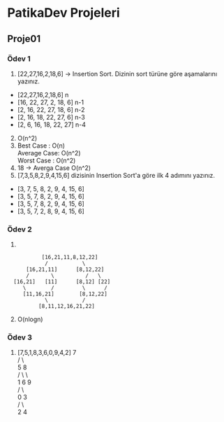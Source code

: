 # PatikaDev Projeleri

## Proje01

### Ödev 1
1.  [22,27,16,2,18,6] -> Insertion Sort. Dizinin sort türüne göre aşamalarını yazınız.

- [22,27,16,2,18,6]  n
- [16, 22, 27, 2, 18, 6] n-1
- [2, 16, 22, 27, 18, 6] n-2
- [2, 16, 18, 22, 27, 6] n-3
- [2, 6, 16, 18, 22, 27] n-4

2.  O(n^2)
3.  Best Case   : O(n)  
    Average Case: O(n^2)  
    Worst Case  : O(n^2)  
4. 18 -> Averga Case O(n^2)
5. [7,3,5,8,2,9,4,15,6] dizisinin Insertion Sort'a göre ilk 4 adımını yazınız.
- [3, 7, 5, 8, 2, 9, 4, 15, 6]
- [3, 5, 7, 8, 2, 9, 4, 15, 6]
- [3, 5, 7, 8, 2, 9, 4, 15, 6]
- [3, 5, 7, 2, 8, 9, 4, 15, 6]

### Ödev 2
1.

               [16,21,11,8,12,22]  
                /           \  
          [16,21,11]      [8,12,22]  
          /       \          /   \  
      [16,21]   [11]      [8,12] [22]  
         \        /         \      /  
         [11,16,21]        [8,12,22]  
                \           /  
              [8,11,12,16,21,22]  


2. O(nlogn)
### Ödev 3
1. [7,5,1,8,3,6,0,9,4,2] 
                          7  
                        /   \  
                       5     8     
                      / \     \  
                     1   6     9  
                    / \  
                   0   3  
                      / \  
                     2   4  
     
